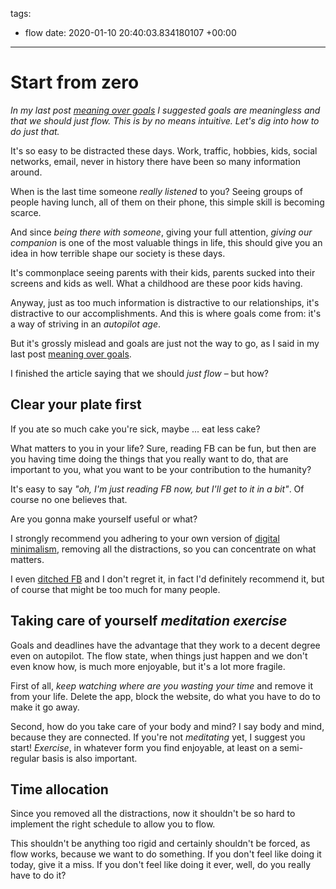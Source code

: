 tags:
- flow
date: 2020-01-10 20:40:03.834180107 +00:00

---


# Start from zero

_In my last post [meaning over goals](/posts/meaning-over-goals) I suggested goals are meaningless and that we should just flow. This is by no means intuitive. Let's dig into how to do just that._

It's so easy to be distracted these days. Work, traffic, hobbies, kids, social networks, email, never in history there have been so many information around.

When is the last time someone _really listened_ to you? Seeing groups of people having lunch, all of them on their phone, this simple skill is becoming scarce.

And since _being there with someone_, giving your full attention, _giving our companion_ is one of the most valuable things in life, this should give you an idea in how terrible shape our society is these days.

It's commonplace seeing parents with their kids, parents sucked into their screens and kids as well. What a childhood are these poor kids having.

Anyway, just as too much information is distractive to our relationships, it's distractive to our accomplishments. And this is where goals come from: it's a way of striving in an _autopilot age_.

But it's grossly mislead and goals are just not the way to go, as I said in my last post [meaning over goals](/posts/meaning-over-goals).

I finished the article saying that we should _just flow_ – but how?

## Clear your plate first

If you ate so much cake you're sick, maybe ... eat less cake?

What matters to you in your life? Sure, reading FB can be fun, but then are you having time doing the things that you really want to do, that are important to you, what you want to be your contribution to the humanity?

It's easy to say _"oh, I'm just reading FB now, but I'll get to it in a bit"_. Of course no one believes that.

Are you gonna make yourself useful or what?

I strongly recommend you adhering to your own version of [digital minimalism](/posts/digital-minimalism), removing all the distractions, so you can concentrate on what matters.

I even [ditched FB](/posts/bye-bye-facebook) and I don't regret it, in fact I'd definitely recommend it, but of course that might be too much for many people.

## Taking care of yourself <i class="hashtag">meditation</i> <i class="hashtag">exercise</i>

Goals and deadlines have the advantage that they work to a decent degree even on autopilot. The flow state, when things just happen and we don't even know how, is much more enjoyable, but it's a lot more fragile.

First of all, _keep watching where are you wasting your time_ and remove it from your life. Delete the app, block the website, do what you have to do to make it go away.

Second, how do you take care of your body and mind? I say body and mind, because they are connected. If you're not _meditating_ yet, I suggest you start! _Exercise_, in whatever form you find enjoyable, at least on a semi-regular basis is also important.

## Time allocation

Since you removed all the distractions, now it shouldn't be so hard to implement the right schedule to allow you to flow.

This shouldn't be anything too rigid and certainly shouldn't be forced, as flow works, because we want to do something. If you don't feel like doing it today, give it a miss. If you don't feel like doing it ever, well, do you really have to do it?
